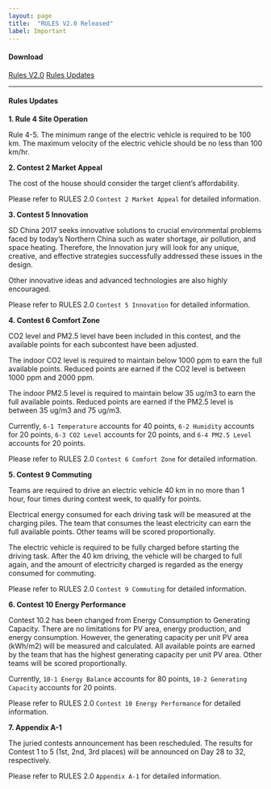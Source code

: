 ```yaml
---
layout: page
title:  "RULES V2.0 Released"
label: Important
---
```


#### Download

<a class="btn btn-xs btn-primary" href="{{ site.baseurl }}/doc/SDC2017_Rules_V2.0.pdf" target="_blank">Rules V2.0</a>
<a class="btn btn-xs btn-primary" href="{{ site.baseurl }}/doc/SDC2017_Rules_Updates.pdf" target="_blank">Rules Updates</a>

---

#### Rules Updates

__1. Rule 4 Site Operation__

Rule 4-5. The minimum range of the electric vehicle is required to be 100 km. The maximum velocity of the electric vehicle should be no less than 100 km/hr.

__2. Contest 2 Market Appeal__

The cost of the house should consider the target client’s affordability.

Please refer to RULES 2.0 `Contest 2 Market Appeal` for detailed information.

__3. Contest 5 Innovation__

SD China 2017 seeks innovative solutions to crucial environmental problems faced by today’s Northern China such as water shortage, air pollution, and space heating. Therefore, the Innovation jury will look for any unique, creative, and effective strategies successfully addressed these issues in the design.

Other innovative ideas and advanced technologies are also highly encouraged.

Please refer to RULES 2.0 `Contest 5 Innovation` for detailed information.

__4. Contest 6 Comfort Zone__

CO2 level and PM2.5 level have been included in this contest, and the available points for each subcontest have been adjusted.

The indoor CO2 level is required to maintain below 1000 ppm to earn the full available points. Reduced points are earned if the CO2 level is between 1000 ppm and 2000 ppm.

The indoor PM2.5 level is required to maintain below 35 ug/m3 to earn the full available points. Reduced points are earned if the PM2.5 level is between 35 ug/m3 and 75 ug/m3.

Currently, `6-1 Temperature` accounts for 40 points, `6-2 Humidity` accounts for 20 points, `6-3 CO2 Level` accounts for 20 points, and `6-4 PM2.5 Level` accounts for 20 points.

Please refer to RULES 2.0 `Contest 6 Comfort Zone` for detailed information.

__5. Contest 9 Commuting__

Teams are required to drive an electric vehicle 40 km in no more than 1 hour, four times during contest week, to qualify for points.

Electrical energy consumed for each driving task will be measured at the charging piles. The team that consumes the least electricity can earn the full available points. Other teams will be scored proportionally.

The electric vehicle is required to be fully charged before starting the driving task. After the 40 km driving, the vehicle will be charged to full again, and the amount of electricity charged is regarded as the energy consumed for commuting.

Please refer to RULES 2.0 `Contest 9 Commuting` for detailed information.

__6. Contest 10 Energy Performance__

Contest 10.2 has been changed from Energy Consumption to Generating Capacity. There are no limitations for PV area, energy production, and energy consumption. However, the generating capacity per unit PV area (kWh/m2) will be measured and calculated. All available points are earned by the team that has the highest generating capacity per unit PV area. Other teams will be scored proportionally.

Currently, `10-1 Energy Balance` accounts for 80 points, `10-2 Generating Capacity` accounts for 20 points. 

Please refer to RULES 2.0 `Contest 10 Energy Performance` for detailed information.

__7. Appendix A-1__

The juried contests announcement has been rescheduled. The results for Contest 1 to 5 (1st, 2nd, 3rd places) will be announced on Day 28 to 32, respectively.

Please refer to RULES 2.0 `Appendix A-1` for detailed information.